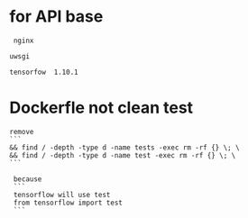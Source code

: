 # for API base 
     nginx
    
    uwsgi
    
    tensorfow  1.10.1


#  Dockerfle not clean test
    remove 
    ``` 
    && find / -depth -type d -name tests -exec rm -rf {} \; \
    && find / -depth -type d -name test -exec rm -rf {} \; \
    ```
    
     because
     ```
     tensorflow will use test
     from tensorflow import test
     ```
